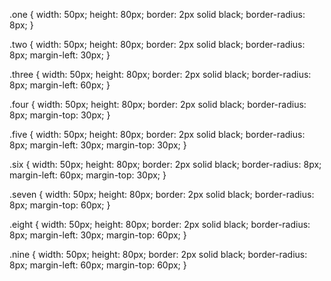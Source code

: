 .one {
  width: 50px;
  height: 80px;
  border: 2px solid black;
  border-radius: 8px;
}

.two {
  width: 50px;
  height: 80px;
  border: 2px solid black;
  border-radius: 8px;
  margin-left: 30px;
}

.three {
  width: 50px;
  height: 80px;
  border: 2px solid black;
  border-radius: 8px;
  margin-left: 60px;
}

.four {
  width: 50px;
  height: 80px;
  border: 2px solid black;
  border-radius: 8px;
  margin-top: 30px;
}

.five {
  width: 50px;
  height: 80px;
  border: 2px solid black;
  border-radius: 8px;
  margin-left: 30px;
  margin-top: 30px;
}

.six {
  width: 50px;
  height: 80px;
  border: 2px solid black;
  border-radius: 8px;
  margin-left: 60px;
  margin-top: 30px;
}

.seven {
  width: 50px;
  height: 80px;
  border: 2px solid black;
  border-radius: 8px;
  margin-top: 60px;
}

.eight {
  width: 50px;
  height: 80px;
  border: 2px solid black;
  border-radius: 8px;
  margin-left: 30px;
  margin-top: 60px;
}

.nine {
  width: 50px;
  height: 80px;
  border: 2px solid black;
  border-radius: 8px;
  margin-left: 60px;
  margin-top: 60px;
}
